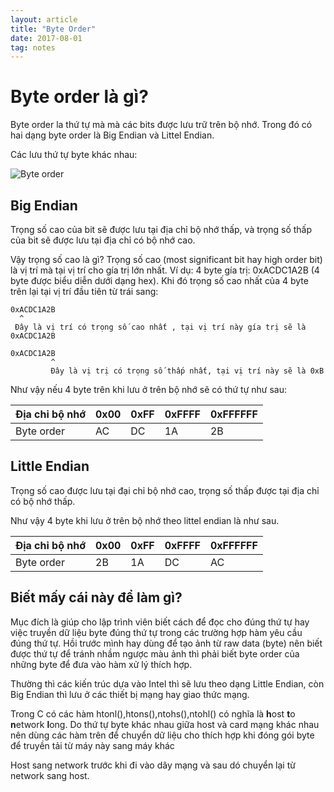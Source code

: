 ```yaml
---
layout: article 
title: "Byte Order"
date: 2017-08-01
tag: notes
---
```

# Byte order là gì?

Byte order la thứ tự mà mà các bits được lưu trữ trên bộ nhớ. Trong đó có hai dạng byte order là Big Endian và Littel Endian.

Các lưu thứ tự byte khác nhau:

![Byte order](http://src.aalto.fi/c-en/static/pics/byte-order.jpg)

## Big Endian 

Trọng số cao của bit sẽ được lưu tại địa chỉ bộ nhớ thấp, và trọng số thấp của bit sẽ được lưu tại địa chỉ có bộ nhớ cao.

Vậy trọng số cao là gì? Trọng số cao (most significant bit hay high order bit) là vị trí mà tại vị trí cho gía trị lớn nhất. 
Ví dụ: 4 byte gía trị: 0xACDC1A2B (4 byte được biểu diễn dưới dạng hex). Khi đó trọng số cao nhất của 4 byte trên lại tại vị trí đầu
tiên từ trái sang:

```
0xACDC1A2B
  ^
 Đây là vị trí có trọng số cao nhất , tại vị trí này gía trị sẽ là 0xACDC1A2B

0xACDC1A2B
         ^
         Đây là vị trị có trọng số thấp nhất, tại vị trí này sẽ là 0xB
```

Như vậy nếu 4 byte trên khi lưu ở trên bộ nhớ sẽ có thứ tự như sau:

|Địa chỉ bộ nhớ| 0x00 | 0xFF | 0xFFFF | 0xFFFFFF|
|--------------|------|------|--------|---------|
|Byte order    | AC   | DC   | 1A     | 2B      |

## Little Endian

Trọng số cao được lưu tại đại chỉ bộ nhớ cao, trọng số thấp được tại địa chỉ có bộ nhớ thấp.

Như vậy 4 byte khi lưu ở trên bộ nhớ theo littel endian là như sau.

|Địa chỉ bộ nhớ| 0x00 | 0xFF | 0xFFFF | 0xFFFFFF|
|--------------|------|------|--------|---------|
|Byte order    | 2B   | 1A   | DC     | AC      |

## Biết mấy cái này để làm gì?

Mục đích là giúp cho lập trình viên biết cách để đọc cho đúng thứ tự hay việc truyền dữ liệu byte đúng thứ tự trong các trường hợp 
hàm yêu cầu đúng thứ tự. Hồi trước mình hay dùng để tạo ảnh từ raw data (byte) nên biết được thứ tự để tránh nhầm ngược màu ảnh 
thì phải biết byte order của những byte để đưa vào hàm xử lý thích hợp.

Thường thì các kiến trúc dựa vào Intel thì sẽ lưu theo dạng Little Endian, còn Big Endian thì lưu ở các thiết bị mạng hay giao thức mạng.

Trong C có các hàm htonl(),htons(),ntohs(),ntohl() có nghĩa là **h**ost **t**o **n**etwork **l**ong. Do thứ tự byte khác nhau giữa 
host và card mạng khác nhau nên dùng các hàm trên để chuyển dữ liệu cho thích hợp khi đóng gói byte để truyền tải từ máy này sang máy khác

Host sang network trước khi đi vào dây mạng và sau dó chuyển lại từ network sang host. 
